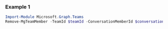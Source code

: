 ### Example 1
``` powershell
Import-Module Microsoft.Graph.Teams
Remove-MgTeamMember -TeamId $teamId -ConversationMemberId $conversationMemberId
```
